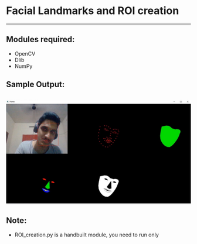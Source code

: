 # Facial Landmarks and ROI creation
---
## Modules required:
* OpenCV
* Dlib
* NumPy
## Sample Output:
![](https://github.com/ChristeenTJose/Facial-Landmarks-and-ROI-creation/blob/master/Sample.JPG)
---
## Note:
* ROI_creation.py is a handbuilt module, you need to run only 
